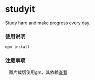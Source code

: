 # studyit
Study hard and make progress every day.

### 使用说明

```bash
npm install
```
### 注意事项

    图片裁切使用gm，其依赖[查看](https://www.npmjs.com/package/gm)
